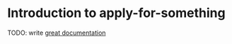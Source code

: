 # Introduction to apply-for-something

TODO: write [great documentation](http://jacobian.org/writing/what-to-write/)
